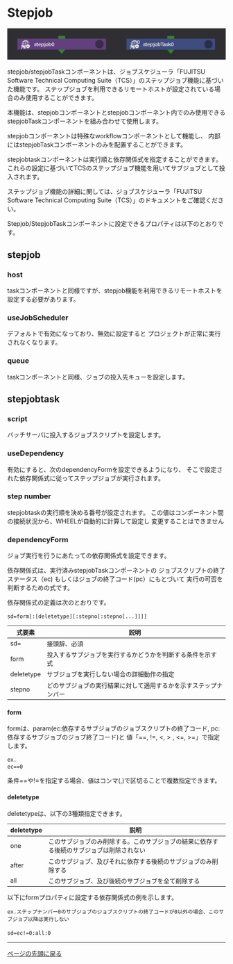 # Stepjob

![img](./img/stepjob.png)

stepjob/stepjobTaskコンポーネントは、ジョブスケジューラ「FUJITSU Software Technical Computing Suite（TCS）」のステップジョブ機能に基づいた機能です。
ステップジョブを利用できるリモートホストが設定されている場合のみ使用することができます。

本機能は、stepjobコンポーネントとstepjobコンポーネント内でのみ使用できるstepjobTaskコンポーネントを組み合わせて使用します。

stepjobコンポーネントは特殊なworkflowコンポーネントとして機能し、
内部にはstepjobTaskコンポーネントのみを配置することができます。

stepjobtaskコンポーネントは実行順と依存関係式を指定することができます。
これらの設定に基づいてTCSのステップジョブ機能を用いてサブジョブとして投入されます。

ステップジョブ機能の詳細に関しては、ジョブスケジューラ「FUJITSU Software Technical Computing Suite（TCS）」のドキュメントをご確認ください。

Stepjob/StepjobTaskコンポーネントに設定できるプロパティは以下のとおりです。

## stepjob
###  host
taskコンポーネントと同様ですが、stepjob機能を利用できるリモートホストを設定する必要があります。

### useJobScheduler
デフォルトで有効になっており、無効に設定すると
プロジェクトが正常に実行されなくなります。

### queue
taskコンポーネントと同様、ジョブの投入先キューを設定します。

## stepjobtask
### script
バッチサーバに投入するジョブスクリプトを設定します。

### useDependency
有効にすると、次のdependencyFormを設定できるようになり、
そこで設定された依存関係式に従ってステップジョブが実行されます。

### step number
stepjobtaskの実行順を決める番号が設定されます。
この値はコンポーネント間の接続状況から、WHEELが自動的に計算して設定し
変更することはできません

### dependencyForm
ジョブ実行を行うにあたっての依存関係式を設定できます。

依存関係式は、実行済みstepjobTaskコンポーネントの
ジョブスクリプトの終了ステータス（ec)
もしくはジョブの終了コード(pc）にもとづいて
実行の可否を判断するための式です。

依存関係式の定義は次のとおりです。

```
sd=form[:[deletetype][:stepno[:stepno[...]]]]
```

| 式要素 | 説明 |
| ---- | ---- |
| sd= | 接頭辞、必須 |
| form | 投入するサブジョブを実行するかどうかを判断する条件を示す式 |
| deletetype | サブジョブを実行しない場合の詳細動作の指定 |
| stepno | どのサブジョブの実行結果に対して適用するかを示すステップナンバー |

#### form

formは、param(ec:依存するサブジョブのジョブスクリプトの終了コード, pc:依存するサブジョブのジョブ終了コード)と
値「==, !=, <, > , <=, >=」で指定します。
```
ex.
ec==0
```
条件==や!=を指定する場合、値はコンマ(,)で区切ることで複数指定できます。

#### deletetype
deletetypeは、以下の3種類指定できます。

| deletetype | 説明 |
| ---- | ---- |
| one | このサブジョブのみ削除する。このサブジョブの結果に依存する後続のサブジョブは削除されない |
| after | このサブジョブ、及びそれに依存する後続のサブジョブのみ削除する|
| all | このサブジョブ、及び後続のサブジョブを全て削除する |

以下にformプロパティに設定する依存関係式の例を示します。
```
ex.ステップナンバー0のサブジョブのジョブスクリプトの終了コードが0以外の場合、このサブジョブ以降は実行しない

sd=ec!=0:all:0
```

--------
[ページの先頭に戻る](#コンポーネントの詳細)
